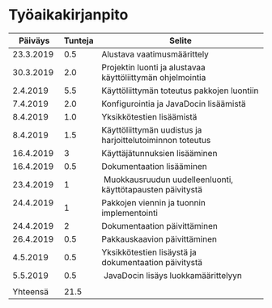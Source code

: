 # Työaikakirjanpito

| Päiväys       | Tunteja       | Selite       |
| ------------- | ------------- | ------------ |
| 23.3.2019     | 0.5           | Alustava vaatimusmäärittely |
| 30.3.2019     | 2.0           | Projektin luonti ja alustavaa käyttöliittymän ohjelmointia |
| 2.4.2019      | 5.5           | Käyttöliittymän toteutus pakkojen luontiin |
| 7.4.2019      | 2.0           | Konfigurointia ja JavaDocin lisäämistä |
| 8.4.2019      | 1.0           | Yksikkötestien lisäämistä |
| 8.4.2019      | 1.5           | Käyttöliittymän uudistus ja harjoittelutoiminnon toteutus |
| 16.4.2019     | 3             | Käyttäjätunnuksien lisääminen |
| 16.4.2019     | 0.5           | Dokumentaation lisääminen |
| 23.4.2019     | 1             | Muokkausruudun uudelleenluonti, käyttötapausten päivitystä |
| 24.4.2019     | 1             | Pakkojen viennin ja tuonnin implementointi |
| 24.4.2019     | 2             | Dokumentaation päivittäminen |
| 26.4.2019     | 0.5           | Pakkauskaavion päivittäminen |
| 4.5.2019      | 0.5           | Yksikkötestien lisäystä ja dokumentaation päivitystä |
| 5.5.2019      | 0.5           | JavaDocin lisäys luokkamäärittelyyn |
|               |               |              |
| Yhteensä      | 21.5                         |
